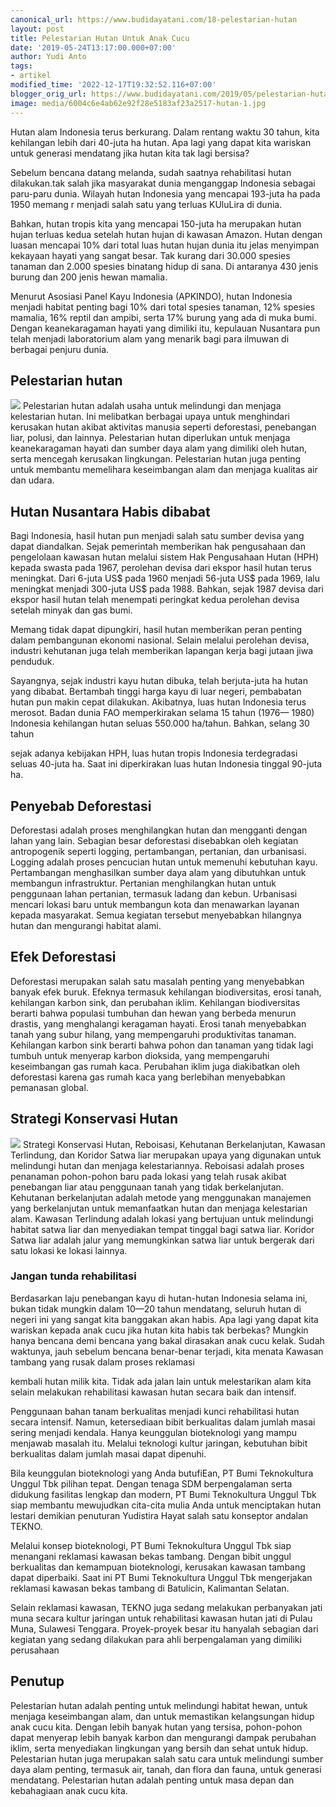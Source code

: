 ```yaml
---
canonical_url: https://www.budidayatani.com/18-pelestarian-hutan
layout: post
title: Pelestarian Hutan Untuk Anak Cucu
date: '2019-05-24T13:17:00.000+07:00'
author: Yudi Anto
tags:
- artikel
modified_time: '2022-12-17T19:32:52.116+07:00'
blogger_orig_url: https://www.budidayatani.com/2019/05/pelestarian-hutan-untuk-anak-cucu.html
image: media/6004c6e4ab62e92f28e5183af23a2517-hutan-1.jpg
---
```

Hutan alam Indonesia terus berkurang. Dalam rentang waktu 30 tahun, kita kehilangan lebih dari 40-juta ha hutan. Apa lagi yang dapat kita wariskan untuk generasi mendatang jika hutan kita tak lagi bersisa?


Sebelum bencana datang melanda, sudah saatnya rehabilitasi hutan dilakukan.tak salah jika masyarakat dunia menganggap Indonesia sebagai paru-paru dunia. Wilayah hutan Indonesia yang mencapai 193-juta ha pada 1950 memang r menjadi salah satu yang terluas KUluLira di dunia.


Bahkan, hutan tropis kita yang mencapai 150-juta ha merupakan hutan hujan terluas kedua setelah hutan hujan di kawasan Amazon. Hutan dengan luasan mencapai 10% dari total luas hutan hujan dunia itu jelas menyimpan kekayaan hayati yang sangat besar. Tak kurang dari 30.000 spesies tanaman dan 2.000 spesies binatang hidup di sana. Di antaranya 430 jenis burung dan 200 jenis hewan mamalia.


Menurut Asosiasi Panel Kayu Indonesia (APKINDO), hutan Indonesia menjadi habitat penting bagi 10% dari total spesies tanaman, 12% spesies mamalia, 16% reptil dan ampibi, serta 17% burung yang ada di muka bumi. Dengan keanekaragaman hayati yang dimiliki itu, kepulauan Nusantara pun telah menjadi laboratorium alam yang menarik bagi para ilmuwan di berbagai penjuru dunia.


## Pelestarian hutan


[![](https://blogger.googleusercontent.com/img/b/R29vZ2xl/AVvXsEiaX48LwUuyoAxq11ypNvxklR_4sywOihKdJWXppVKUgo8VT6vNp37dUJWUyF4ah4wxiVz_zYq9GuGJQBoKlOk0Y83Ajpv-iTc4P4iv6FMplBVtcktnSArHVQuFbrgaQ8NAN_4o4f8Xi4oiK05igwAzY2DonQuXb6vbZ0MJ6jsMCQxvHCSWFBeuXhIggA/s600/hutan-1.jpg)](https://blogger.googleusercontent.com/img/b/R29vZ2xl/AVvXsEiaX48LwUuyoAxq11ypNvxklR_4sywOihKdJWXppVKUgo8VT6vNp37dUJWUyF4ah4wxiVz_zYq9GuGJQBoKlOk0Y83Ajpv-iTc4P4iv6FMplBVtcktnSArHVQuFbrgaQ8NAN_4o4f8Xi4oiK05igwAzY2DonQuXb6vbZ0MJ6jsMCQxvHCSWFBeuXhIggA/s1511/hutan-1.jpg)
Pelestarian hutan adalah usaha untuk melindungi dan menjaga kelestarian hutan. Ini melibatkan berbagai upaya untuk menghindari kerusakan hutan akibat aktivitas manusia seperti deforestasi, penebangan liar, polusi, dan lainnya. Pelestarian hutan diperlukan untuk menjaga keanekaragaman hayati dan sumber daya alam yang dimiliki oleh hutan, serta mencegah kerusakan lingkungan. Pelestarian hutan juga penting untuk membantu memelihara keseimbangan alam dan menjaga kualitas air dan udara.


## Hutan Nusantara Habis dibabat


Bagi Indonesia, hasil hutan pun menjadi salah satu sumber devisa yang dapat diandalkan. Sejak pemerintah memberikan hak pengusahaan dan pengelolaan kawasan hutan melalui sistem Hak Pengusahaan Hutan (HPH) kepada swasta pada 1967, perolehan devisa dari ekspor hasil hutan terus meningkat. Dari 6-juta US$ pada 1960 menjadi 56-juta US$ pada 1969, lalu meningkat menjadi 300-juta US$ pada 1988. Bahkan, sejak 1987 devisa dari ekspor hasil hutan telah menempati peringkat kedua perolehan devisa setelah minyak dan gas bumi.


Memang tidak dapat dipungkiri, hasil hutan memberikan peran penting dalam pembangunan ekonomi nasional. Selain melalui perolehan devisa, industri kehutanan juga telah memberikan lapangan kerja bagi jutaan jiwa penduduk.


Sayangnya, sejak industri kayu hutan dibuka, telah berjuta-juta ha hutan yang dibabat. Bertambah tinggi harga kayu di luar negeri, pembabatan hutan pun makin cepat dilakukan. Akibatnya, luas hutan Indonesia terus merosot. Badan dunia FAO memperkirakan selama 15 tahun (1976— 1980) Indonesia kehilangan hutan seluas 550.000 ha/tahun. Bahkan, selang 30 tahun


sejak adanya kebijakan HPH, luas hutan tropis Indonesia terdegradasi seluas 40-juta ha. Saat ini diperkirakan luas hutan Indonesia tinggal 90-juta ha.


## Penyebab Deforestasi


Deforestasi adalah proses menghilangkan hutan dan mengganti dengan lahan yang lain. Sebagian besar deforestasi disebabkan oleh kegiatan antropogenik seperti logging, pertambangan, pertanian, dan urbanisasi. Logging adalah proses pencucian hutan untuk memenuhi kebutuhan kayu. Pertambangan menghasilkan sumber daya alam yang dibutuhkan untuk membangun infrastruktur. Pertanian menghilangkan hutan untuk penggunaan lahan pertanian, termasuk ladang dan kebun. Urbanisasi mencari lokasi baru untuk membangun kota dan menawarkan layanan kepada masyarakat. Semua kegiatan tersebut menyebabkan hilangnya hutan dan mengurangi habitat alami.


## Efek Deforestasi


Deforestasi merupakan salah satu masalah penting yang menyebabkan banyak efek buruk. Efeknya termasuk kehilangan biodiversitas, erosi tanah, kehilangan karbon sink, dan perubahan iklim. Kehilangan biodiversitas berarti bahwa populasi tumbuhan dan hewan yang berbeda menurun drastis, yang menghalangi keragaman hayati. Erosi tanah menyebabkan tanah yang subur hilang, yang mempengaruhi produktivitas tanaman. Kehilangan karbon sink berarti bahwa pohon dan tanaman yang tidak lagi tumbuh untuk menyerap karbon dioksida, yang mempengaruhi keseimbangan gas rumah kaca. Perubahan iklim juga diakibatkan oleh deforestasi karena gas rumah kaca yang berlebihan menyebabkan pemanasan global.


## Strategi Konservasi Hutan


[![](https://blogger.googleusercontent.com/img/b/R29vZ2xl/AVvXsEikiURXKKxzEdFXnVS4jruAL_5lGNhtBOeUBluOzzM4XJcYVMZCzBWYO_Gyrsmoctge6jwlzJf6GmLQvFOc73U3TUc8diqbB_HsEvR251gg-cqbPZCfw8aLQRpkT2gefwu0tGCbttVFmwtYEtI5otm4-2u2Q1mHR23qHbhpIM99PVQSnIYGyCcBMjrvDQ/s600/hutan.jpg)](https://blogger.googleusercontent.com/img/b/R29vZ2xl/AVvXsEikiURXKKxzEdFXnVS4jruAL_5lGNhtBOeUBluOzzM4XJcYVMZCzBWYO_Gyrsmoctge6jwlzJf6GmLQvFOc73U3TUc8diqbB_HsEvR251gg-cqbPZCfw8aLQRpkT2gefwu0tGCbttVFmwtYEtI5otm4-2u2Q1mHR23qHbhpIM99PVQSnIYGyCcBMjrvDQ/s1353/hutan.jpg)
Strategi Konservasi Hutan, Reboisasi, Kehutanan Berkelanjutan, Kawasan Terlindung, dan Koridor Satwa liar merupakan upaya yang digunakan untuk melindungi hutan dan menjaga kelestariannya. Reboisasi adalah proses penanaman pohon-pohon baru pada lokasi yang telah rusak akibat penebangan liar atau penggunaan tanah yang tidak berkelanjutan. Kehutanan berkelanjutan adalah metode yang menggunakan manajemen yang berkelanjutan untuk memanfaatkan hutan dan menjaga kelestarian alam. Kawasan Terlindung adalah lokasi yang bertujuan untuk melindungi habitat satwa liar dan menyediakan tempat tinggal bagi satwa liar. Koridor Satwa liar adalah jalur yang memungkinkan satwa liar untuk bergerak dari satu lokasi ke lokasi lainnya.


### Jangan tunda rehabilitasi


Berdasarkan laju penebangan kayu di hutan-hutan Indonesia selama ini, bukan tidak mungkin dalam 10—20 tahun mendatang, seluruh hutan di negeri ini yang sangat kita banggakan akan habis. Apa lagi yang dapat kita wariskan kepada anak cucu jika hutan kita habis tak berbekas? Mungkin hanya bencana demi bencana yang bakal dirasakan anak cucu kelak. Sudah waktunya, jauh sebelum bencana benar-benar terjadi, kita menata Kawasan tambang yang rusak dalam proses reklamasi


kembali hutan milik kita. Tidak ada jalan lain untuk melestarikan alam kita selain melakukan rehabilitasi kawasan hutan secara baik dan intensif.


Penggunaan bahan tanam berkualitas menjadi kunci rehabilitasi hutan secara intensif. Namun, ketersediaan bibit berkualitas dalam jumlah masai sering menjadi kendala. Hanya keunggulan bioteknologi yang mampu menjawab masalah itu. Melalui teknologi kultur jaringan, kebutuhan bibit berkualitas dalam jumlah masai dapat dipenuhi.


Bila keunggulan bioteknologi yang Anda butufiEan, PT Bumi Teknokultura Unggul Tbk pilihan tepat. Dengan tenaga SDM berpengalaman serta didukung fasilitas lengkap dan modern, PT Bumi Teknokultura Unggul Tbk siap membantu mewujudkan cita-cita mulia Anda untuk menciptakan hutan lestari demikian penuturan Yudistira Hayat salah satu konseptor andalan TEKNO.


Melalui konsep bioteknologi, PT Bumi Teknokultura Unggul Tbk siap menangani reklamasi kawasan bekas tambang. Dengan bibit unggul berkualitas dan kemampuan bioteknologi, kerusakan kawasan tambang dapat diperbaiki. Saat ini PT Bumi Teknokultura Unggul Tbk mengerjakan reklamasi kawasan bekas tambang di Batulicin, Kalimantan Selatan.


Selain reklamasi kawasan, TEKNO juga sedang melakukan perbanyakan jati muna secara kultur jaringan untuk rehabilitasi kawasan hutan jati di Pulau Muna, Sulawesi Tenggara. Proyek-proyek besar itu hanyalah sebagian dari kegiatan yang sedang dilakukan para ahli berpengalaman yang dimiliki perusahaan


## Penutup


Pelestarian hutan adalah penting untuk melindungi habitat hewan, untuk menjaga keseimbangan alam, dan untuk memastikan kelangsungan hidup anak cucu kita. Dengan lebih banyak hutan yang tersisa, pohon-pohon dapat menyerap lebih banyak karbon dan mengurangi dampak perubahan iklim, serta menyediakan lingkungan yang bersih dan sehat untuk hidup. Pelestarian hutan juga merupakan salah satu cara untuk melindungi sumber daya alam penting, termasuk air, tanah, dan flora dan fauna, untuk generasi mendatang. Pelestarian hutan adalah penting untuk masa depan dan kebahagiaan anak cucu kita.

